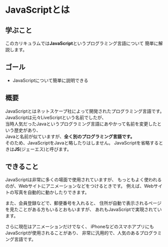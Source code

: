 # JavaScriptとは

## 学ぶこと
このカリキュラムでは**JavaScript**というプログラミング言語について
簡単に解説します。

## ゴール
- JavaScriptについて簡単に説明できる

## 概要
JavaScriptとはネットスケープ社によって開発されたプログラミング言語です。<br>
JavaScriptは元々LiveScriptという名前でしたが、<br>
当時人気だったJavaというプログラミング言語にあやかって名前を変更したという歴史があり、<br>
Javaと名前が似ていますが、**全く別のプログラミング言語です。**<br>
そのため、JavaScriptをJavaと略したりはしません。
JavaScriptを省略するときは**JS**(ジェーエス)と呼びます。

## できること
JavaScriptは非常に多くの場面で使用されていますが、
もっともよく使われるのが、Webサイトにアニメーションなどをつけるときです。
例えば、Webサイトの写真を自動的に動かしたりできます。  

また、会員登録などで、郵便番号を入れると、
住所が自動で表示されるページを見たことがある方もいるとおもいますが、
あれもJavaScriptで実現されています。

さらに現在はアニメーションだけでなく、
iPhoneなどのスマホアプリにもJavaScriptが使用されることがあり、
非常に汎用的で、人気のあるプログラミング言語です。


